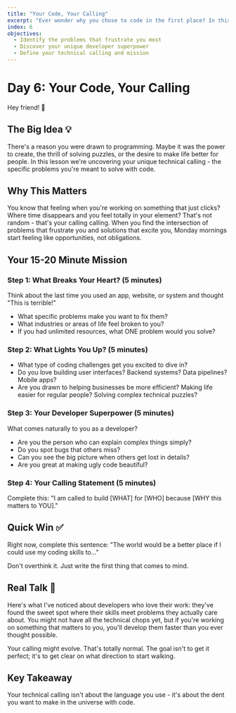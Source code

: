 ```yaml
---
title: "Your Code, Your Calling"
excerpt: "Ever wonder why you chose to code in the first place? In this lesson we're discovering the specific problems you're meant to solve and the developer you're meant to become."
index: 6
objectives:
  - Identify the problems that frustrate you most
  - Discover your unique developer superpower
  - Define your technical calling and mission
---
```


# Day 6: Your Code, Your Calling

Hey friend! 👋

## The Big Idea 💡

There's a reason you were drawn to programming. Maybe it was the power to
create, the thrill of solving puzzles, or the desire to make life better for
people. In this lesson we're uncovering your unique technical calling - the
specific problems you're meant to solve with code.

## Why This Matters

You know that feeling when you're working on something that just clicks? Where
time disappears and you feel totally in your element? That's not random - that's
your calling calling. When you find the intersection of problems that frustrate
you and solutions that excite you, Monday mornings start feeling like
opportunities, not obligations.

## Your 15-20 Minute Mission

### Step 1: What Breaks Your Heart? (5 minutes)

Think about the last time you used an app, website, or system and thought "This
is terrible!"

- What specific problems make you want to fix them?
- What industries or areas of life feel broken to you?
- If you had unlimited resources, what ONE problem would you solve?

### Step 2: What Lights You Up? (5 minutes)

- What type of coding challenges get you excited to dive in?
- Do you love building user interfaces? Backend systems? Data pipelines? Mobile
  apps?
- Are you drawn to helping businesses be more efficient? Making life easier for
  regular people? Solving complex technical puzzles?

### Step 3: Your Developer Superpower (5 minutes)

What comes naturally to you as a developer?

- Are you the person who can explain complex things simply?
- Do you spot bugs that others miss?
- Can you see the big picture when others get lost in details?
- Are you great at making ugly code beautiful?

### Step 4: Your Calling Statement (5 minutes)

Complete this: "I am called to build [WHAT] for [WHO] because [WHY this matters
to YOU]."

## Quick Win ✅

Right now, complete this sentence: "The world would be a better place if I could
use my coding skills to..."

Don't overthink it. Just write the first thing that comes to mind.

## Real Talk 💬

Here's what I've noticed about developers who love their work: they've found the
sweet spot where their skills meet problems they actually care about. You might
not have all the technical chops yet, but if you're working on something that
matters to you, you'll develop them faster than you ever thought possible.

Your calling might evolve. That's totally normal. The goal isn't to get it
perfect; it's to get clear on what direction to start walking.

## Key Takeaway

Your technical calling isn't about the language you use - it's about the dent
you want to make in the universe with code.
